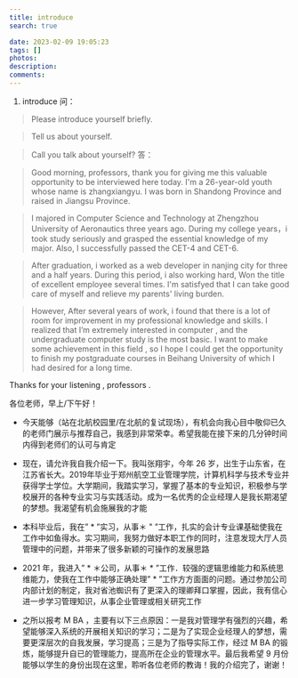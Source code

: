 ```yaml
---
title: introduce
search: true

date: 2023-02-09 19:05:23
tags: []
photos:
description:
comments:
---
```


1. introduce
问：
> Please introduce yourself briefly.

> Tell us about yourself.

> Call you talk about yourself?
答：

> Good morning, professors, thank you for giving me this valuable opportunity to be interviewed here today. I'm a 26-year-old youth whose name is zhangxiangyu. I was born in Shandong Province and raised in Jiangsu Province.

> I majored in Computer Science and Technology at Zhengzhou University of Aeronautics three years ago. During my college years，i took study seriously and grasped the essential knowledge of my major. Also, I successfully passed the CET-4 and CET-6. 

> After graduation, i worked as a web developer in nanjing city for three and a half years. During this period, i also working hard, Won the title of excellent employee several times. I'm satisfyed that I can take good care of myself and relieve my parents' living burden.

> However, After several years of work, i found that there is a lot of room for improvement in my professional knowledge and skills. I realized that I’m extremely interested in computer , and the undergraduate computer study is the most basic. I want to make some achievement in this field , so I hope I could get the opportunity to finish my postgraduate courses in Beihang University of which I had desired for a long time.

Thanks for your listening , professors .


各位老师，早上/下午好！
- 今天能够（站在北航校园里/在北航的复试现场），有机会向我心目中敬仰已久的老师门展示与推荐自己，我感到非常荣幸。希望我能在接下来的几分钟时间内得到老师们的认可与肯定
  
- 现在，请允许我自我介绍一下。我叫张翔宇，今年 26 岁，出生于山东省，在江苏省长大。2019年毕业于郑州航空工业管理学院，计算机科学与技术专业并获得学士学位。大学期间，我踏实学习，掌握了基本的专业知识，积极参与学校展开的各种专业实习与实践活动。成为一名优秀的企业经理人是我长期渴望的梦想。我渴望有机会施展我的才能
  
- 本科毕业后，我在” * ”实习，从事＊ " ”工作，扎实的会计专业课基础使我在工作中如鱼得水。实习期间，我努力做好本职工作的同时，注意发现大厅人员管理中的问题，并带来了很多新颖的可操作的发展思路
  
- 2021 年，我进入” * ＊公司，从事＊ * ”工作．较强的逻辑思维能力和系统思维能力，使我在工作中能够正确处理” * ”工作方方面面的问题。通过参加公司内部计划的制定，我对省池蜘识有了更深入的理卿拜口掌握，因此，我有信心进一步学习管理知识，从事企业管理或相关研究工作
  
- 之所以报考 M BA ，主要有以下三点原因：一是我对管理学有强烈的兴趣，希望能够深入系统的开展相关知识的学习；二是为了实现企业经理人的梦想，需要更深层次的自我发展，学习提高；三是为了指导实际工作，经过 M BA 的锻炼，能够提升自已的管理能力，提高所在企业的管理水平。最后我希望 9 月份能够以学生的身份出现在这里，聆听各位老师的教诲！我的介绍完了，谢谢！


